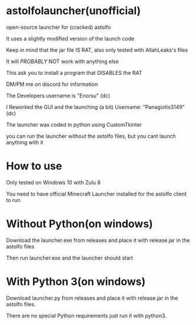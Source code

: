 # astolfolauncher(unofficial)
open-source launcher for (cracked) astolfo

It uses a slightly modified version of the launch code

Keep in mind that the jar file IS RAT, also only tested with AllahLeaks's files

It will *PROBABLY* NOT work with anything else

This ask you to install a program that DISABLES the RAT

DM/PM me on discord for information

The Developers username is "Enorsu" (dc)

I Reworked the GUI and the launching (a bit) Username: "Panagiotis3149" (dc)

The launcher was coded in python using CustomTkinter

you can run the launcher without the astolfo files, but you cant launch anything with it

# How to use
Only tested on Windows 10 with Zulu 8

You need to have official Minecraft Launcher installed for the astolfo client to run


# Without Python(on windows)
Download the launcher.exe from releases and place it with release.jar in the astolfo files

Then run launcher.exe and the launcher should start


# With Python 3(on windows)
Download launcher.py from releases and place it with release.jar in the astolfo files.

There are no special Python requirements just run it with python3.
